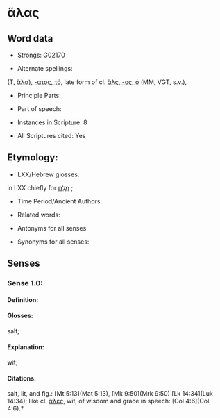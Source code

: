 # ἅλας

<!-- Status: S2=NeedsEdits -->
<!-- Lexica used for edits:   -->

## Word data

* Strongs: G02170

* Alternate spellings:

(T, [ἅλα]()), [-ατος, τό](), late form of cl. [ἅλς, -ος, ὁ]() (MM, VGT, s.v.), 

* Principle Parts: 


* Part of speech: 


* Instances in Scripture: 8

* All Scriptures cited: Yes

## Etymology: 


* LXX/Hebrew glosses: 

in LXX chiefly for [מְלַח](//en-uhl/H4416) ; 

* Time Period/Ancient Authors: 


* Related words: 

* Antonyms for all senses

* Synonyms for all senses: 


## Senses 


### Sense  1.0: 

#### Definition: 

#### Glosses: 

salt; 

#### Explanation: 

wit; 

#### Citations: 

salt, lit, and fig.: [Mt 5:13](Mat 5:13), [Mk 9:50](Mrk 9:50) [Lk 14:34](Luk 14:34); like cl. [ἅλες](), wit, of wisdom and grace in speech: [Col 4:6](Col 4:6).†
